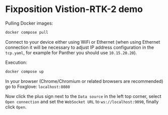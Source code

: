 # Fixposition Vistion-RTK-2 demo

Pulling Docker images:

```bash
docker compose pull
```

Connect to your device either using WiFi or Ethernet (when using Ethernet connection it will be necessary to adjust IP address configuration in the `tcp.yaml`, for example for Panther you should use `10.15.20.20`).

Execution: 

```bash
docker compose up
```

In your browser (Chrome/Chromium or related browsers are recommended) go to Foxglove:
`localhost:8080`

Now click the plus sign next to the `Data source` in the left top corner, select `Open connection` and set the `WebSocket URL` to `ws://localhost:9090`, finally click `Open`.